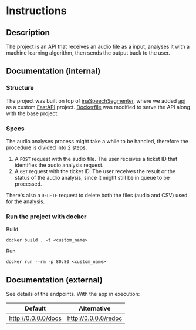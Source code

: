 # Instructions

## Description
The project is an API that receives an audio file as a input, analyses it with a machine learning algorithm, then sends the output back to the user. 


## Documentation (internal)

### Structure
The project was built on top of [inaSpeechSegmenter](https://github.com/ina-foss/inaSpeechSegmenter), where we added [api](/api) as a custom [FastAPI](https://fastapi.tiangolo.com/) project. [Dockerfile](../Dockerfile) was modified to serve the API along with the base project.

### Specs
The audio analyses process might take a while to be handled, therefore the procedure is divided into 2 steps.
1. A `POST` request with the audio file. The user receives a ticket ID that identifies the audio analysis request.
2. A `GET` request with the ticket ID. The user receives the result or the status of the audio analysis, since it might still be in queue to be processed.

There's also a `DELETE` request to delete both the files (audio and CSV) used for the analysis.

### Run the project with docker

Build

    docker build . -t <custom_name>
    
Run

    docker run --rm -p 80:80 <custom_name>

## Documentation (external)

See details of the endpoints. With the app in execution:

|Default|Alternative|
|-|-|
|http://0.0.0.0/docs| http://0.0.0.0/redoc|
    
